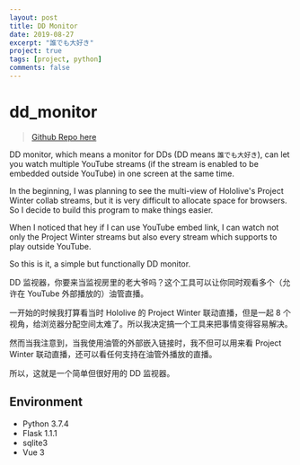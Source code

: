 ```yaml
---
layout: post
title: DD Monitor
date: 2019-08-27
excerpt: "誰でも大好き"
project: true
tags: [project, python]
comments: false
---
```


# dd_monitor

> [Github Repo here](https://github.com/AyakuraYuki/dd_monitor)

DD monitor, which means a monitor for DDs (DD means `誰でも大好き`), can let you watch multiple YouTube streams (if the stream is enabled to be embedded outside YouTube) in one screen at the same time.

In the beginning, I was planning to see the multi-view of Hololive's Project Winter collab streams, but it is very difficult to allocate space for browsers. So I decide to build this program to make things easier.

When I noticed that hey if I can use YouTube embed link, I can watch not only the Project Winter streams but also every stream which supports to play outside YouTube.

So this is it, a simple but functionally DD monitor.

DD 监视器，你要来当监视房里的老大爷吗？这个工具可以让你同时观看多个（允许在 YouTube 外部播放的）油管直播。

一开始的时候我打算看当时 Hololive 的 Project Winter 联动直播，但是一起 8 个视角，给浏览器分配空间太难了。所以我决定搞一个工具来把事情变得容易解决。

然而当我注意到，当我使用油管的外部嵌入链接时，我不但可以用来看 Project Winter 联动直播，还可以看任何支持在油管外播放的直播。

所以，这就是一个简单但很好用的 DD 监视器。

## Environment

-   Python 3.7.4
-   Flask 1.1.1
-   sqlite3
-   Vue 3
